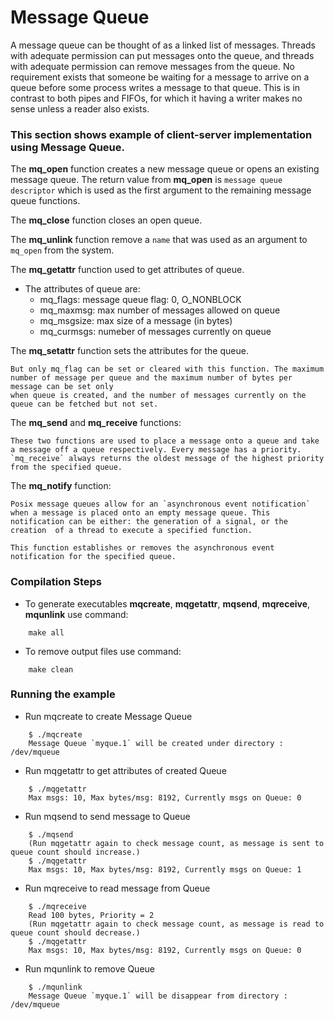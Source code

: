 # Message Queue
A message queue can be thought of as a linked list of messages. Threads with adequate permission can put messages onto the queue, and threads with adequate permission can remove messages from the queue. No requirement exists that someone be waiting for a message to arrive on a  queue before some process writes a message to that queue. This is in contrast
to both pipes and FIFOs, for which it having a writer makes no sense unless a reader also exists.

### This section shows example of client-server implementation using Message Queue.

The **mq_open** function creates a new message queue or opens an existing message queue. The return value from **mq_open** is `message queue descriptor` which is used as the first argument to the remaining message queue functions.

The **mq_close** function closes an open queue.

The **mq_unlink** function remove a `name` that was used as an argument to `mq_open` from the system.

The **mq_getattr** function used to get attributes of queue.
- The attributes of queue are:
   - mq_flags: message queue flag: 0, O_NONBLOCK
   - mq_maxmsg:  max number of messages allowed on queue
   - mq_msgsize: max size of a message (in bytes)
   - mq_curmsgs: numeber of messages currently on queue 

The **mq_setattr** function sets the attributes for the queue.
```
But only mq_flag can be set or cleared with this function. The maximum number of message per queue and the maximum number of bytes per message can be set only
when queue is created, and the number of messages currently on the queue can be fetched but not set.
```

The **mq_send** and **mq_receive** functions:
```
These two functions are used to place a message onto a queue and take a message off a queue respectively. Every message has a priority. `mq_receive` always returns the oldest message of the highest priority from the specified queue.
```

The **mq_notify** function:
```
Posix message queues allow for an `asynchronous event notification` when a message is placed onto an empty message queue. This notification can be either: the generation of a signal, or the creation  of a thread to execute a specified function.

This function establishes or removes the asynchronous event notification for the specified queue.
```
### Compilation Steps
- To generate executables **mqcreate**, **mqgetattr**, **mqsend**, **mqreceive**, **mqunlink** use command:
``` 
    make all
```
- To remove output files use command:
```
    make clean
```

### Running the example
- Run mqcreate to create Message Queue
```
    $ ./mqcreate
    Message Queue `myque.1` will be created under directory : /dev/mqueue
```
- Run mqgetattr to get attributes of created Queue
```
    $ ./mqgetattr
    Max msgs: 10, Max bytes/msg: 8192, Currently msgs on Queue: 0
```
- Run mqsend to send message to Queue
```
    $ ./mqsend
    (Run mqgetattr again to check message count, as message is sent to queue count should increase.)
    $ ./mqgetattr 
    Max msgs: 10, Max bytes/msg: 8192, Currently msgs on Queue: 1
```
- Run mqreceive to read message from Queue
```
    $ ./mqreceive
    Read 100 bytes, Priority = 2
    (Run mqgetattr again to check message count, as message is read to queue count should decrease.)
    $ ./mqgetattr 
    Max msgs: 10, Max bytes/msg: 8192, Currently msgs on Queue: 0
```
- Run mqunlink to remove Queue
```
    $ ./mqunlink
    Message Queue `myque.1` will be disappear from directory : /dev/mqueue
```




